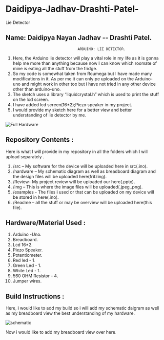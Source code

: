 # Daidipya-Jadhav-Drashti-Patel-
Lie Detector

  Name: Daidipya Nayan Jadhav -- Drashti Patel.
-------------------------------------------------



                                     ARDUINO: LIE DETECTOR.

1.  Here, the Arduino lie detector will play a vital role in my life as it is gonna help me more than anything because now I can know which roomate of mine is eating all the         stuff from the fridge.
2.  So my code is somewhat taken from Roumega but I have made many modifications in it. As per me it can only pe uploaded on the Arduino-uno and might work in other too but i       have not tried in any other device other than arduino-uno.
3.  The sketch uses a library “liquidcrystal.h” which is used to print the stuff on the lcd screen.
4.  I have added lcd screen(16*2);Piezo speaker in my project.
5.  I would provide my sketch here for a better view and better understanding of lie detector by me.


![Full Hardware](https://user-images.githubusercontent.com/72887751/101454360-7a4e6380-38f6-11eb-9664-88d58f7620bd.jpg)


Repository Contents :
----------------------------------------------
Here is what I will provide in my repository in all the folders which I will upload separately .

1.  /src – My software for the device will be uploaded here in src(.ino).
2. /hardware – My schematic diagram as well as breadboard diagram and the design files will be uploaded here(fritzing).
3. /Review- My project review will be uploaded our here(.pptx).
4. /img – This is where the image files will be uploaded(.jpeg,.png).
5. /examples - The files i used or that can be uploaded on my device will be stored in here(.ino).
6. /Readme – all the stuff or may be overview will be uploaded here(this file).

Hardware/Material Used :
----------------------------------------------

1. Arduino -Uno.
2. Breadboard.
3. Lcd 16*2.
4. Piezo Speaker.
5. Potentiometer.
6. Red led - 1.
7. Green Led - 1.
8. White Led - 1.
9. 560 OHM Resistor - 4.
10. Jumper wires.

Build Instructions :
------------------------------------------------

Here, i would like to add my build so i will add my schematic daigram as well as my breadboard view the best understanding of my hardware.


![schematic](https://user-images.githubusercontent.com/72887751/101516725-7138b300-3945-11eb-94e0-a9345b66c65b.png)

Now i would like to add my breadboard view over here.


